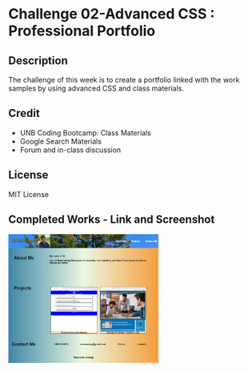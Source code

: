 # Challenge 02-Advanced CSS : Professional Portfolio

## Description
The challenge of this week is to create a portfolio linked with the work samples by using advanced CSS and class materials.

## Credit
- UNB Coding Bootcamp: Class Materials
- Google Search Materials
- Forum and in-class discussion 

## License
MIT License

## Completed Works - Link and Screenshot


<img src="/assets/images/screenshot-of-portfolio.png" width="300" alt="Screenshot of webpage">